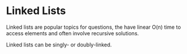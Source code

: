 # Linked Lists

Linked lists are popular topics for questions, the have linear O(n) time to access elements and often involve recursive solutions.

Linked lists can be singly- or doubly-linked.